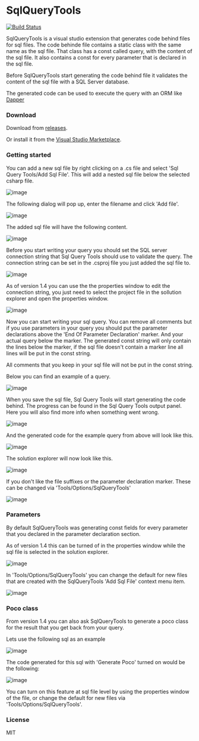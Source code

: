 # SqlQueryTools
[![Build Status](https://marginet.visualstudio.com/SqlQueryTools/_apis/build/status/SqlQueryTools-CI?branchName=master&jobName=Build%20latest%20SqlQueryTools%20commit)](https://marginet.visualstudio.com/SqlQueryTools/_build/latest?definitionId=16&branchName=master)

SqlQueryTools is a visual studio extension that generates code behind files for sql files.
The code behinde file contains a static class with the same name as the sql file.
That class has a const called query, with the content of the sql file.
It also contains a const for every parameter that is declared in the sql file.

Before SqlQueryTools start generating the code behind file it validates the content of the sql file with a SQL Server database.

The generated code can be used to execute the query with an ORM like [Dapper](https://github.com/DapperLib/Dapper)

### Download

Download from [releases](https://github.com/gmarginet/SqlQueryTools/releases).

Or install it from the [Visual Studio Marketplace](https://marketplace.visualstudio.com/items?itemName=GertMarginet.SqlQueryTools).

### Getting started

You can add a new sql file by right clicking on a .cs file and select 'Sql Query Tools/Add Sql File'.
This will add a nested sql file below the selected csharp file.

![image](https://github.com/gmarginet/SqlQueryTools/blob/master/art/AddSqlFile.png?raw=true)

The following dialog will pop up, enter the filename and click 'Add file'.

![image](https://github.com/gmarginet/SqlQueryTools/blob/master/art/AddNewSqlFileDialog.png?raw=true)

The added sql file will have the following content.

![image](https://github.com/gmarginet/SqlQueryTools/blob/master/art/SqlFileDefaultContent.png?raw=true)

Before you start writing your query you should set the SQL server connection string that Sql Query Tools should use to validate the query.
The connection string can be set in the .csproj file you just added the sql file to.

![image](https://github.com/gmarginet/SqlQueryTools/blob/master/art/ConnectionString.png?raw=true)

As of version 1.4 you can use the the properties window to edit the connection string, you just need to select the project file in the sollution explorer and open the properties window.

![image](https://github.com/gmarginet/SqlQueryTools/blob/master/art/ConnectionString_PropertiesWindow.png?raw=true)


Now you can start writing your sql query.
You can remove all comments but if you use parameters in your query you should put the parameter declarations above the 'End Of Parameter Declaration' marker.
And your actual query below the marker.
The generated const string will only contain the lines below the marker, if the sql file doesn't contain a marker line all lines will be put in the const string.

All comments that you keep in your sql file will not be put in the const string.

Below you can find an example of a query.

![image](https://github.com/gmarginet/SqlQueryTools/blob/master/art/ExampleSql.png?raw=true)

When you save the sql file, Sql Query Tools will start generating the code behind.
The progress can be found in the Sql Query Tools output panel.
Here you will also find more info when something went wrong.

![image](https://github.com/gmarginet/SqlQueryTools/blob/master/art/OutputPanel.png?raw=true)

And the generated code for the example query from above will look like this.

![image](https://github.com/gmarginet/SqlQueryTools/blob/master/art/ExampleCode.png?raw=true)

The solution explorer will now look like this.

![image](https://github.com/gmarginet/SqlQueryTools/blob/master/art/SolutionExplorer.png?raw=true)

If you don't like the file suffixes or the parameter declaration marker.
These can be changed via 'Tools/Options/SqlQueryTools'

![image](https://github.com/gmarginet/SqlQueryTools/blob/master/art/Options.png?raw=true)

### Parameters

By default SqlQueryTools was generating const fields for every parameter that you declared in the parameter declaration section.

As of version 1.4 this can be turned of in the properties window while the sql file is selected in the solution explorer.

![image](https://github.com/gmarginet/SqlQueryTools/blob/master/art/Sql_ParametersWindow.png?raw=true)

In 'Tools/Options/SqlQueryTools' you can change the default for new files that are created with the SqlQueryTools 'Add Sql File' context menu item.

![image](https://github.com/gmarginet/SqlQueryTools/blob/master/art/Options_Extra.png?raw=true)

### Poco class

From version 1.4 you can also ask SqlQueryTools to generate a poco class for the result that you get back from your query.

Lets use the following sql as an example

![image](https://github.com/gmarginet/SqlQueryTools/blob/master/art/ExampleSql_Poco.png?raw=true)

The code generated for this sql with 'Generate Poco' turned on would be the following:

![image](https://github.com/gmarginet/SqlQueryTools/blob/master/art/ExampleCode_Poco.png?raw=true)

You can turn on this feature at sql file level by using the properties window of the file, or change the default for new files via 'Tools/Options/SqlQueryTools'.




### License

MIT
